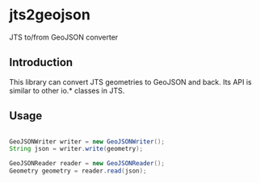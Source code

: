 # jts2geojson

JTS to/from GeoJSON converter

## Introduction

This library can convert JTS geometries to GeoJSON and back. Its API is similar to other io.* classes in JTS.

## Usage

```java

GeoJSONWriter writer = new GeoJSONWriter();
String json = writer.write(geometry);

GeoJSONReader reader = new GeoJSONReader();
Geometry geometry = reader.read(json);
